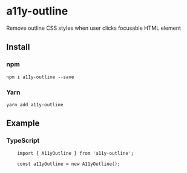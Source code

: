 # a11y-outline
Remove outline CSS styles when user clicks focusable HTML element

## Install
### npm 
```
npm i a11y-outline --save
```

### Yarn 
```
yarn add a11y-outline
```

## Example
### TypeScript
``` TS
    import { A11yOutline } from 'a11y-outline';

    const a11yOutline = new A11yOutline();
```